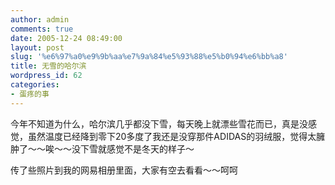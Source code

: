 ```yaml
---
author: admin
comments: true
date: 2005-12-24 08:49:00
layout: post
slug: '%e6%97%a0%e9%9b%aa%e7%9a%84%e5%93%88%e5%b0%94%e6%bb%a8'
title: 无雪的哈尔滨
wordpress_id: 62
categories:
- 蛋疼的事
---
```


今年不知道为什么，哈尔滨几乎都没下雪，每天晚上就漂些雪花而已，真是没感觉，虽然温度已经降到零下20多度了我还是没穿那件ADIDAS的羽绒服，觉得太臃肿了～～唉～～没下雪就感觉不是冬天的样子～

传了些照片到我的网易相册里面，大家有空去看看～～呵呵
